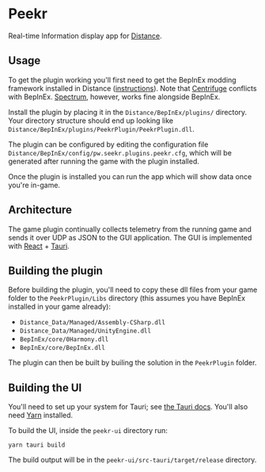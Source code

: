 # Peekr

Real-time Information display app for [Distance](http://survivethedistance.com/).

## Usage

To get the plugin working you'll first need to get the BepInEx modding framework installed in Distance ([instructions](https://docs.bepinex.dev/master/articles/user_guide/installation/index.html)). Note that [Centrifuge](https://github.com/Ciastex/Centrifuge) conflicts with BepInEx. [Spectrum](https://github.com/Ciastex/Spectrum), however, works fine alongside BepInEx.

Install the plugin by placing it in the `Distance/BepInEx/plugins/` directory. Your directory structure should end up looking like `Distance/BepInEx/plugins/PeekrPlugin/PeekrPlugin.dll`.

The plugin can be configured by editing the configuration file `Distance/BepInEx/config/pw.seekr.plugins.peekr.cfg`, which will be generated after running the game with the plugin installed.

Once the plugin is installed you can run the app which will show data once you're in-game.

## Architecture

The game plugin continually collects telemetry from the running game and sends it over UDP as JSON to the GUI application. The GUI is implemented with [React](https://reactjs.org/) + [Tauri](https://tauri.studio/).

## Building the plugin

Before building the plugin, you'll need to copy these dll files from your game folder to the `PeekrPlugin/Libs` directory (this assumes you have BepInEx installed in your game already):

- `Distance_Data/Managed/Assembly-CSharp.dll`
- `Distance_Data/Managed/UnityEngine.dll`
- `BepInEx/core/0Harmony.dll`
- `BepInEx/core/BepInEx.dll`

The plugin can then be built by builing the solution in the `PeekrPlugin` folder.

## Building the UI

You'll need to set up your system for Tauri; see [the Tauri docs](https://tauri.studio/en/docs/getting-started/intro). You'll also need [Yarn](https://yarnpkg.com/) installed.

To build the UI, inside the `peekr-ui` directory run:

```
yarn tauri build
```

The build output will be in the `peekr-ui/src-tauri/target/release` directory.
